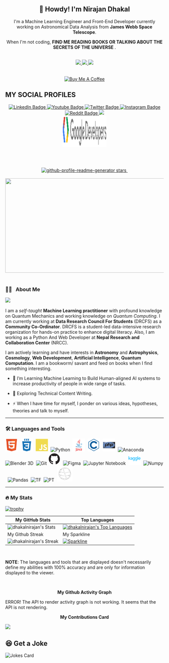  <h2 align="center"> 🤠 Howdy! I'm Nirajan Dhakal </h2>

<p align="center">I'm a Machine Learning Engineer and Front-End Developer currently working on Astronomical Data Analysis from <b>James Webb Space Telescope</b>.</p> <p align="center"> When I'm not coding, <b> FIND ME READING BOOKS OR TALKING ABOUT THE SECRETS OF THE UNIVERSE </b>. </p>

<br>

<div id="badges" align="center">
  <a href="https://www.linkedin.com/in/nirajandhakal07" target="_blank"> <img src="https://img.shields.io/badge/-nirajandhakal07-blue?style=for-the-badge&logo=Linkedin&logoColor=white"> </a>
  <a href="mailto:nirajandhakal71@gmail.com" target="_blank"> <img src="https://img.shields.io/badge/Nirajan-D14836?style=for-the-badge&logo=gmail&logoColor=white"> </a>
  <a href="https://twitter.com/nirajandhakal_7" target="_blank"> <img src="https://img.shields.io/badge/nirajandhakal_7-1DA1F2?style=for-the-badge&logo=twitter&logoColor=black"> </a>
</div>
<br>
<br>

<div id="badges" align="center">
  <a href="https://www.buymeacoffee.com/dhakalnirajan" target="_blank"> <img src="https://cdn.buymeacoffee.com/buttons/default-orange.png" alt="Buy Me A Coffee" height="42" width="175"></a>
</div>

## MY SOCIAL PROFILES

<div id="badges" align="center">
  <a href="https://www.linkedin.com/in/nirajandhakal07">
    <img src="https://img.shields.io/badge/LinkedIn-blue?style=for-the-badge&logo=linkedin&logoColor=white" alt="LinkedIn Badge"/>
  </a>
  <a href="https://www.youtube.com/channel/UCp6BWK8KTFYypVnI-YgRNdA">
    <img src="https://img.shields.io/badge/YouTube-red?style=for-the-badge&logo=youtube&logoColor=white" alt="Youtube Badge"/>
  </a>
  <a href="https://www.twitter.com/nirajandhakal_7">
    <img src="https://img.shields.io/badge/Twitter-blue?style=for-the-badge&logo=twitter&logoColor=white" alt="Twitter Badge"/>
  </a>
  <a href="https://www.instagram.com/nirajan.dhakal.007">
    <img src="https://img.shields.io/badge/Instagram-E4405F?style=for-the-badge&logo=instagram&logoColor=white" alt="Instagram Badge"/>
  </a>
  <a href="https://www.reddit.com/user/nirajandhakal37">
    <img src="https://img.shields.io/badge/Reddit-FF4500?style=for-the-badge&logo=reddit&logoColor=white" alt="Reddit Badge"/>
  </a>
  <a href="https://www.kaggle.com/agamotto">
    <img src="https://img.shields.io/badge/Kaggle-20BEFF?style=for-the-badge&logo=Kaggle&logoColor=white"/> <br>
  <a href="https://g.dev/dhakalnirajan">
    <img src="./img/gdev.svg" height="100" width="140"/>
</div>

  <br> <br>
  
<div id="count" align="center">
<a href="https://github.com/dhakalnirajan/dhakalnirajan/stargazers" target="blank">
<img src="https://img.shields.io/github/stars/dhakalnirajan/dhakalnirajan?style=for-the-badge&color=00021F" alt="github-profile-readme-generator stars"/>
</a>
  <img src="https://komarev.com/ghpvc/?username=dhakalnirajan&style=for-the-badge&color=49308F" alt="">
</div>

  <br>
  
<div align="center">
  <img src="https://media.giphy.com/media/dWesBcTLavkZuG35MI/giphy.gif" width="600" height="300"/>
</div>

  <br>
  
### 🧑‍💻 &nbsp; About Me

<div id="header" align="left">
  <img src="https://media.giphy.com/media/WUlplcMpOCEmTGBtBW/giphy.gif" width="100">
</div>
  
I am a *self-taught* **Machine Learning practitioner** with profound knowledge on Quantum Mechanics and working knowledge on *Quantum Computing*. I am currently working at **Data Research Council For Students** (DRCFS) as a **Community Co-Ordinator**. DRCFS is a student-led data-intensive research organization for hands-on practice to enhance digital literacy. Also, I am working as a Python And Web Developer at **Nepal Research and Collaboration Center** (NRCC).

I am actively learning and have interests in **Astronomy** and **Astrophysics**, **Cosmology**, **Web Development**, **Artificial Intelligence**, **Quantum Computation**. I am a bookworm/ savant and feed on books when I find something interesting.

- 🔭 I’m Learning Machine Learning to Build Human-aligned AI systems to increase productivity of people in wide range of tasks.

- 🌱 Exploring Technical Content Writing.

- ⚡ When I have time for myself, I ponder on various ideas, hypotheses, theories and talk to myself.

---

### 🛠️ Languages and Tools

<div>
  <img src="./img/html5-original.svg" title="HTML5" alt="HTML" width="40" height="40"/>&nbsp;
  <img src="./img/css3-plain-wordmark.svg"  title="CSS3" alt="CSS" width="40" height="40"/>&nbsp;
  <img src="./img/javascript-plain.svg" title="JavaScript" alt="JavaScript" width="40" height="40"/>&nbsp;
  <img src="https://cdn.jsdelivr.net/gh/devicons/devicon/icons/python/python-original.svg" title="Python" alt="Python" width="40" height="40"/>&nbsp;
  <img src="./img/java-original-wordmark.svg" title="Java" alt="Java" width="40" height="40"/>&nbsp;
  <img src="./img/c-line.svg" title="C" alt="C Programming" width="40" height="40">&nbsp;
  <img src="./img/php-original.svg" title="PHP" alt="PHP Programming" width="40" height="40">&nbsp;
  <img src="https://cdn.jsdelivr.net/gh/devicons/devicon/icons/anaconda/anaconda-original.svg" title="Anaconda" alt="Anaconda" width="40" height="40" />&nbsp;
  <img src="https://cdn.jsdelivr.net/gh/devicons/devicon/icons/blender/blender-original.svg" title="Blender 3D" alt="Blender 3D" width="40" height="40"/>&nbsp;
  <img src="https://cdn.jsdelivr.net/gh/devicons/devicon/icons/git/git-plain-wordmark.svg" title="Git" alt="Git" width="140" height="40"/>
  <img src="./img/github.png" title="Github" alt="Github" width="40" height="40"/>&nbsp;
  <img src="https://cdn.jsdelivr.net/gh/devicons/devicon/icons/figma/figma-original.svg" title="Figma" alt="Figma" width="40" height="40"/>&nbsp;
  <img src="https://cdn.jsdelivr.net/gh/devicons/devicon/icons/jupyter/jupyter-original-wordmark.svg" title="Jupyter" alt="Jupyter Notebook" width="40" height="40"/>&nbsp;
  <img src="./img/kaggle-original-wordmark.svg" title="Kaggle" alt="Kaggle" width="40" height="40"/>&nbsp;
  <img src="https://cdn.jsdelivr.net/gh/devicons/devicon/icons/numpy/numpy-original.svg" title="Numpy" alt="Numpy" width="40" height="40"/>&nbsp;
  <img src="https://cdn.jsdelivr.net/gh/devicons/devicon/icons/pandas/pandas-original-wordmark.svg" title="Pandas" alt="Pandas" width="40" height="40" />&nbsp;
  <img src="https://cdn.jsdelivr.net/gh/devicons/devicon/icons/tensorflow/tensorflow-original.svg" title="Tensorflow" alt="TF" alt="Tensorflow" width="50" height="50"/>&nbsp;
  <img src="https://cdn.jsdelivr.net/gh/devicons/devicon/icons/pytorch/pytorch-original.svg" title="PyTorch" alt="PT" alt="PyTorch" width="50" height="50"/>&nbsp;
  <img src="./img/qiskit.gif" title="Qiskit" alt="Qiskit" width="50" height="50" />&nbsp;
</div>

---

### 🔥 My Stats

[![trophy](https://github-profile-trophy.vercel.app/?username=dhakalnirajan&column=-1&theme=radical&no-frame=true)](https://github.com/ryo-ma/github-profile-trophy)

| My GitHub Stats                                                                                                                                  | Top Languages                                                                                                                                                                                   |
| ------------------------------------------------------------------------------------------------------------------------------------------------ | ----------------------------------------------------------------------------------------------------------------------------------------------------------------------------------------------- |
| ![dhakalnirajan's Stats](https://github-readme-stats.vercel.app/api?username=dhakalnirajan&theme=synthwave&show_icons=true&hide_border=true&count_private=true&show=prs_merged,prs_merged_percentage&width=500) | [![dhakalnirajan's Top Languages](https://github-readme-stats.vercel.app/api/top-langs/?username=dhakalnirajan&theme=synthwave&hide_border=true&layout=donut-vertical&langs_count=15&size_weight=0.1&count_weight=1)](https://github.com/dhakalnirajan/github-readme-stats) |
| My Github Streak                                                                                                                                 | My Sparkline                                                                                                                                                                                    |
| ![dhakalnirajan's Streak](https://github-readme-streak-stats.herokuapp.com/?user=dhakalnirajan&theme=synthwave&hide_border=true)                | [![Sparkline](https://stars.medv.io/Naereen/badges.svg)](https://stars.medv.io/dhakalnirajan/badges)                                                                                            |

<br>
  
**NOTE**: The languages and tools that are displayed doesn't necessarily define my abilities with 100% accuracy and are only for information displayed to the viewer.
  
<br>
  
<p align="center"><b>My Github Activity Graph</b></p>

 <!-- [![Nirajan's github activity graph](https://github-readme-activity-graph.cyclic.app/graph?username=dhakalnirajan&theme=tokyo-night)](https://github.com/dhakalnirajan/github-readme-activity-graph) -->

ERROR! The API to render activity graph is not working. It seems that the API is not rendering.

<p align="center"> <b> My Contributions Card</b> </p>

![](https://github-profile-summary-cards.vercel.app/api/cards/profile-details?username=dhakalnirajan&theme=monokai)

## 😆 Get a Joke

![Jokes Card](https://readme-jokes.vercel.app/api)
